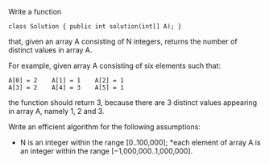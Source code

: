 Write a function

    class Solution { public int solution(int[] A); }

that, given an array A consisting of N integers, returns the number of distinct values in array A.

For example, given array A consisting of six elements such that:

    A[0] = 2    A[1] = 1    A[2] = 1
    A[3] = 2    A[4] = 3    A[5] = 1

the function should return 3, because there are 3 distinct values appearing in array A, namely 1, 2 and 3.

Write an efficient algorithm for the following assumptions:

* N is an integer within the range [0..100,000];
*each element of array A is an integer within the range [−1,000,000..1,000,000].

